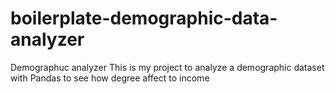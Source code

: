 # boilerplate-demographic-data-analyzer
Demographuc analyzer 
This is my project to analyze a demographic dataset with Pandas to see how degree affect to income 
